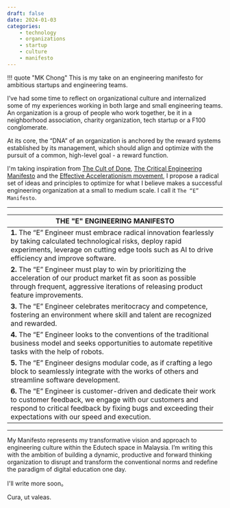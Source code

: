 ```yaml
---
draft: false
date: 2024-01-03
categories:
    - technology
    - organizations
    - startup
    - culture
    - manifesto
---
```


!!! quote "MK Chong"
    This is my take on an engineering manifesto for ambitious startups and engineering teams. 

I’ve had some time to reflect on organizational culture and internalized some of my experiences working in both large and small engineering teams. An organization is a group of people who work together, be it in a neighborhood association, charity organization, tech startup or a F100 conglomerate. 

At its core, the “DNA” of an organization is anchored by the reward systems established by its management, which should align and optimize with the pursuit of a common, high-level goal - a reward function. 

I'm taking inspiration from [The Cult of Done](https://www.danpink.com/2009/03/cult-of-done/), [The Critical Engineering Manifesto](https://criticalengineering.org/) and the [Effective Accelerationism movement](https://en.wikipedia.org/wiki/Effective_accelerationism#:~:text=Effective%20accelerationism%2C%20often%20abbreviated%20as,which%20should%20be%20pushed%20forward.), I propose a radical set of ideas and principles to optimize for what I believe makes a successful engineering organization at a small to medium scale. I call it ```The “E” Manifesto```.

---

| **THE "E" ENGINEERING MANIFESTO** |
| --- |
| **1.** The “E” Engineer must embrace radical innovation fearlessly by taking calculated technological risks, deploy rapid experiments, leverage on cutting edge tools such as AI to drive efficiency and improve software. |
| **2.** The “E” Engineer must play to win by prioritizing the acceleration of our product market fit as soon as possible through frequent, aggressive iterations of releasing product feature improvements. |
| **3.** The “E” Engineer celebrates meritocracy and competence, fostering an environment where skill and talent are recognized and rewarded. |
| **4.** The “E” Engineer looks to the conventions of the traditional business model and seeks opportunities to automate repetitive tasks with the help of robots.|
| **5.** The “E” Engineer designs modular code, as if crafting a lego block to seamlessly integrate with the works of others and streamline software development.| 
| **6.** The “E” Engineer is customer-driven and dedicate their work to customer feedback, we engage with our customers and respond to critical feedback by fixing bugs and exceeding their expectations with our speed and execution.|


---

My Manifesto represents my transformative vision and approach to engineering culture within the Edutech space in Malaysia. I’m writing this with the ambition of building a dynamic, productive and forward thinking organization to disrupt and transform the conventional norms and redefine the paradigm of digital education one day. 

I'll write more soon。

Cura, ut valeas.
